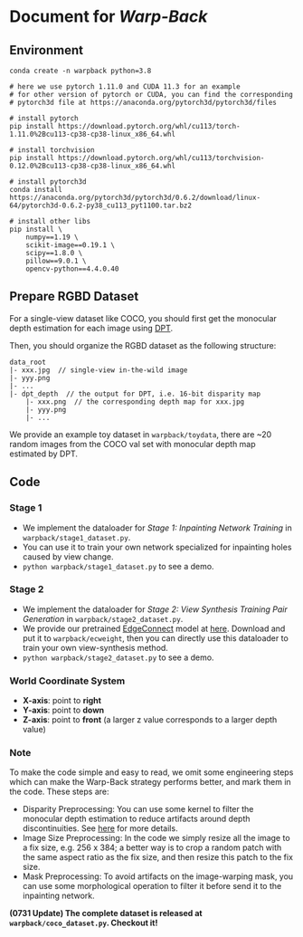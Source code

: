 # Document for *Warp-Back*
## Environment
```
conda create -n warpback python=3.8

# here we use pytorch 1.11.0 and CUDA 11.3 for an example 
# for other version of pytorch or CUDA, you can find the corresponding
# pytorch3d file at https://anaconda.org/pytorch3d/pytorch3d/files

# install pytorch
pip install https://download.pytorch.org/whl/cu113/torch-1.11.0%2Bcu113-cp38-cp38-linux_x86_64.whl

# install torchvision
pip install https://download.pytorch.org/whl/cu113/torchvision-0.12.0%2Bcu113-cp38-cp38-linux_x86_64.whl

# install pytorch3d
conda install https://anaconda.org/pytorch3d/pytorch3d/0.6.2/download/linux-64/pytorch3d-0.6.2-py38_cu113_pyt1100.tar.bz2

# install other libs
pip install \
    numpy==1.19 \
    scikit-image==0.19.1 \
    scipy==1.8.0 \
    pillow==9.0.1 \
    opencv-python==4.4.0.40
```

## Prepare RGBD Dataset
For a single-view dataset like COCO, you should first get the monocular depth estimation for each image using [DPT](https://github.com/isl-org/DPT).

Then, you should organize the RGBD dataset as the following structure:
```
data_root
|- xxx.jpg  // single-view in-the-wild image
|- yyy.png
|- ...
|- dpt_depth  // the output for DPT, i.e. 16-bit disparity map
    |- xxx.png  // the corresponding depth map for xxx.jpg
    |- yyy.png
    |- ...
```
We provide an example toy dataset in `warpback/toydata`, there are ~20 random images from the COCO val set with monocular depth map estimated by DPT. 

## Code
### Stage 1
* We implement the dataloader for *Stage 1: Inpainting Network Training* in `warpback/stage1_dataset.py`.
* You can use it to train your own network specialized for inpainting holes caused by view change.
* `python warpback/stage1_dataset.py` to see a demo.

### Stage 2
* We implement the dataloader for *Stage 2: View Synthesis Training Pair Generation* in `warpback/stage2_dataset.py`.
* We provide our pretrained [EdgeConnect](https://github.com/knazeri/edge-connect) model at [here](https://drive.google.com/drive/folders/1FZZ6laPuqEMSfrGvEWYaDZWEPaHvGm6r?usp=sharing). Download and put it to `warpback/ecweight`, then you can directly use this dataloader to train your own view-synthesis method.
* `python warpback/stage2_dataset.py` to see a demo.

### World Coordinate System
* **X-axis**: point to **right**
* **Y-axis**: point to **down**
* **Z-axis**: point to **front** (a larger z value corresponds to a larger depth value)

### Note
To make the code simple and easy to read, we omit some engineering steps which can make the Warp-Back strategy performs better, and mark them in the code. These steps are:
* Disparity Preprocessing: You can use some kernel to filter the monocular depth estimation to reduce artifacts around depth discontinuities. See [here](https://github.com/nianticlabs/stereo-from-mono/blob/ea7b704e5b873baf4eefaf0a23875e4bdfa4927c/datasets/warp_dataset.py#L91) for more details.
* Image Size Preprocessing: In the code we simply resize all the image to a fix size, e.g. 256 x 384; a better way is to crop a random patch with the same aspect ratio as the fix size, and then resize this patch to the fix size.
* Mask Preprocessing: To avoid artifacts on the image-warping mask, you can use some morphological operation to filter it before send it to the inpainting network.

**(0731 Update) The complete dataset is released at `warpback/coco_dataset.py`. Checkout it!**

